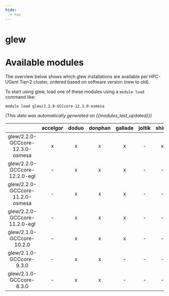 ```yaml
---
hide:
  - toc
---
```


glew
====

# Available modules


The overview below shows which glew installations are available per HPC-UGent Tier-2 cluster, ordered based on software version (new to old).

To start using glew, load one of these modules using a `module load` command like:

```shell
module load glew/2.2.0-GCCcore-12.3.0-osmesa
```

*(This data was automatically generated on {{modules_last_updated}})*  

| |accelgor|doduo|donphan|gallade|joltik|shinx|skitty|
| :---: | :---: | :---: | :---: | :---: | :---: | :---: | :---: |
|glew/2.2.0-GCCcore-12.3.0-osmesa|x|x|x|x|-|x|x|
|glew/2.2.0-GCCcore-12.2.0-egl|-|x|x|x|-|-|-|
|glew/2.2.0-GCCcore-11.2.0-osmesa|-|x|x|x|-|-|-|
|glew/2.2.0-GCCcore-11.2.0-egl|-|x|x|x|-|-|-|
|glew/2.1.0-GCCcore-10.2.0|-|x|x|x|-|-|-|
|glew/2.1.0-GCCcore-9.3.0|-|x|x|-|-|-|-|
|glew/2.1.0-GCCcore-8.3.0|-|x|x|-|-|-|-|
